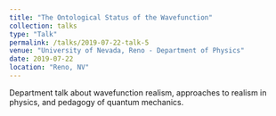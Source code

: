 ```yaml
---
title: "The Ontological Status of the Wavefunction"
collection: talks
type: "Talk"
permalink: /talks/2019-07-22-talk-5
venue: "University of Nevada, Reno - Department of Physics"
date: 2019-07-22
location: "Reno, NV"
---
```


Department talk about wavefunction realism, approaches to realism in physics, and pedagogy of quantum mechanics.